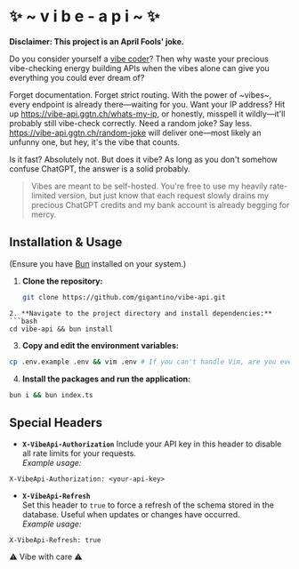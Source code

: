 # ✨ ~ v i b e - a p i ~ ✨

**Disclaimer: This project is an April Fools' joke.**

Do you consider yourself a [vibe coder](https://en.wikipedia.org/wiki/Vibe_coding)? Then why waste your precious vibe-checking energy building APIs when the vibes alone can give you everything you could ever dream of?

Forget documentation. Forget strict routing. With the power of ~vibes~, every endpoint is already there—waiting for you. Want your IP address? Hit up https://vibe-api.ggtn.ch/whats-my-ip, or honestly, misspell it wildly—it'll probably still vibe-check correctly. Need a random joke? Say less. https://vibe-api.ggtn.ch/random-joke will deliver one—most likely an unfunny one, but hey, it's the vibe that counts.

Is it fast? Absolutely not. But does it vibe? As long as you don't somehow confuse ChatGPT, the answer is a solid probably.

> Vibes are meant to be self-hosted. You're free to use my heavily rate-limited version, but just know that each request slowly drains my precious ChatGPT credits and my bank account is already begging for mercy.

## Installation & Usage

(Ensure you have [Bun](https://bun.sh/) installed on your system.)

1. **Clone the repository:**
   ```bash
   git clone https://github.com/gigantino/vibe-api.git
   ```

````
2. **Navigate to the project directory and install dependencies:**
```bash
cd vibe-api && bun install
````

3. **Copy and edit the environment variables:**

```bash
cp .env.example .env && vim .env # If you can't handle Vim, are you even worthy of the vibes?
```

4. **Install the packages and run the application:**

```bash
bun i && bun index.ts
```

## Special Headers

- **`X-VibeApi-Authorization`**
  Include your API key in this header to disable all rate limits for your requests.  
  _Example usage:_

```http
X-VibeApi-Authorization: <your-api-key>
```

- **`X-VibeApi-Refresh`**  
  Set this header to `true` to force a refresh of the schema stored in the database. Useful when updates or changes have occurred.  
  _Example usage:_

```http
X-VibeApi-Refresh: true
```

⚠️ Vibe with care ⚠️
